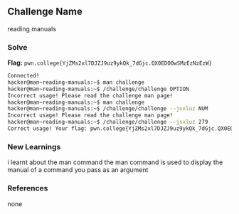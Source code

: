 ## Challenge Name
reading manuals

### Solve
**Flag:** `pwn.college{YjZMs2xl7DJZJ9uz9ykQk_7dGjc.QX0EDO0wSMzEzNzEzW}`

```bash
Connected!
hacker@man~reading-manuals:~$ man challenge
hacker@man~reading-manuals:~$ /challenge/challenge OPTION
Incorrect usage! Please read the challenge man page!
hacker@man~reading-manuals:~$ man challenge
hacker@man~reading-manuals:~$ /challenge/challenge --jsxluz NUM
Incorrect usage! Please read the challenge man page!
hacker@man~reading-manuals:~$ /challenge/challenge --jsxluz 279
Correct usage! Your flag: pwn.college{YjZMs2xl7DJZJ9uz9ykQk_7dGjc.QX0EDO0wSMzEzNzEzW}
```

### New Learnings
i learnt about the man command 
the man command is used to display the manual of a command you pass as an argument

### References 
none
